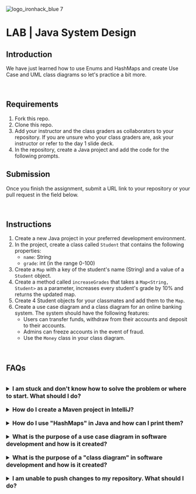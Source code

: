 ![logo_ironhack_blue 7](https://user-images.githubusercontent.com/23629340/40541063-a07a0a8a-601a-11e8-91b5-2f13e4e6b441.png)

# LAB | Java System Design

## Introduction

We have just learned how to use Enums and HashMaps and create Use Case and UML class diagrams so let's practice a bit more.

<br>

## Requirements

1. Fork this repo.
2. Clone this repo.
3. Add your instructor and the class graders as collaborators to your repository. If you are unsure who your class graders are, ask your instructor or refer to the day 1 slide deck.
4. In the repository, create a Java project and add the code for the following prompts.

## Submission

Once you finish the assignment, submit a URL link to your repository or your pull request in the field below.

<br>

## Instructions

1. Create a new Java project in your preferred development environment.
2. In the project, create a class called `Student` that contains the following properties:
   - `name`: String
   - `grade`: int (in the range 0-100)
3. Create a `Map` with a key of the student's name (String) and a value of a `Student` object.
4. Create a method called `increaseGrades` that takes a `Map<String, Student>` as a parameter, increases every student's grade by 10% and returns the updated map.
5. Create 4 Student objects for your classmates and add them to the `Map`.
6. Create a use case diagram and a class diagram for an online banking system. The system should have the following features:
   - Users can transfer funds, withdraw from their accounts and deposit to their accounts.
   - Admins can freeze accounts in the event of fraud.
   - Use the `Money` class in your class diagram.

<br>

## FAQs

<br>

<details>
  <summary style="font-size: 16px; cursor: pointer; outline: none; font-weight: bold;">I am stuck and don't know how to solve the problem or where to start. What should I do?</summary>

  <br> <!-- ✅ -->

  If you are stuck in your code and don't know how to solve the problem or where to start, you should take a step back and try to form a clear, straight forward question about the specific issue you are facing. The process you will go through while trying to define this question, will help you narrow down the problem and come up with potential solutions.

  For example, are you facing a problem because you don't understand the concept or are you receiving an error message that you don't know how to fix? It is usually helpful to try to state the problem as clearly as possible, including any error messages you are receiving. This can help you communicate the issue to others and potentially get help from classmates or online resources.

  Once you have a clear understanding of the problem, you should be able to start working toward the solution.

  <br>

  

</details>

<br>

<details>
  <summary style="font-size: 16px; cursor: pointer; outline: none; font-weight: bold;">How do I create a Maven project in IntelliJ?</summary>

  <br> <!-- ✅ -->

  To create a Maven project in IntelliJ, you can follow these steps:

  1. Open IntelliJ IDEA and click the "Create New Project" button.
  2. In the "New Project" dialog, select "Maven" as the build system.
  3. Specify the name of the project.
  4. In the "Project Location" section, specify a location where you want to save your project.
  5. Select the "Create Git repository" checkbox in order to initialize the git repository upon creation of the project.
  6. Click the "Create" button to create the Maven project.

  <br>

  

</details>

<br>

<details>
  <summary style="font-size: 16px; cursor: pointer; outline: none; font-weight: bold;">How do I use "HashMaps" in Java and how can I print them?</summary>

  <br> <!-- ✅ -->

  A `HashMap` in Java is a data structure that stores key-value pairs. It is implemented as an unordered map, meaning that the order of the elements may change over time.

  Here's an example of how you can create and use a `HashMap` in Java:

  ```java
  import java.util.HashMap;

  public class Main {
      public static void main(String[] args) {
          HashMap<String, Integer> map = new HashMap<>();
          map.put("Key 1", 1);
          map.put("Key 2", 2);
          map.put("Key 3", 3);

          System.out.println("Value of Key 1: " + map.get("Key 1"));
          System.out.println("Value of Key 2: " + map.get("Key 2"));
          System.out.println("Value of Key 3: " + map.get("Key 3"));
      }
  }
  ```

  In the example above, we first create a `HashMap` map that stores String keys and Integer values. We then use the `put` method to add three key-value pairs to the map. Finally, we use the `get` method to retrieve and print the values associated with each key.

  To print the entire `HashMap`, you can use a `forEach` loop:

  ```java
  map.forEach((key, value) -> System.out.println("Key: " + key + ", Value: " + value));
  ```

  In this example, the `forEach` loop iterates over each key-value pair in the `HashMap` and prints the key and value.

  <br>

    

</details>

<br>

<details>
  <summary style="font-size: 16px; cursor: pointer; outline: none; font-weight: bold;">What is the purpose of a use case diagram in software development and how is it created?</summary>

  <br> <!-- ✅ -->

  A use `case diagram` is a graphical representation of the interactions between a system and its users, also known as actors. It is used in software development to describe the functional requirements of a system. The purpose of a use `case diagram` is to provide a clear and concise view of the system's requirements and to help stakeholders understand the interactions between the system and its users.

  A use `case diagram` is created by identifying the actors, or users, of the system and their interactions with the system. The interactions are represented as use cases, which are graphical representations of a specific task or goal that the user wants to accomplish.

  To create a use `case diagram`, you will need a software development tool that supports `UML (Unified Modeling Language)` diagrams. You will also need to define the system's boundaries and identify the actors that interact with the system.

  Here is an example of how to create a use `case diagram` in a UML modeling tool:

  1. Start by defining the system boundaries and identifying the actors.
  2. Create use cases for each interaction between the actors and the system.
  3. Connect the actors to the use cases using lines to represent the interactions.
  4. Label each use case with a clear and concise description of the interaction.
  5. Review the diagram to ensure that it accurately represents the system's requirements and the interactions between the actors and the system.

  **Note**: This is a basic example and the steps to create a use `case diagram` may vary depending on the tool you are using.

  <br>

  

</details>

<br>

<details>
  <summary style="font-size: 16px; cursor: pointer; outline: none; font-weight: bold;">What is the purpose of a "class diagram" in software development and how is it created?</summary>

  <br> <!-- ✅ -->

  A `class diagram` in software development is a visual representation of the classes, attributes and methods in a software system. It is used to show the relationships between objects and classes.

  In a `class diagram`, classes are represented by rectangles and are labeled with their names. Attributes of the class are represented by "oval" shapes with their names inside and are labeled with either a "+" symbol for "public" attributes, a "-" symbol for "private" attributes, or a "#" symbol for "protected" attributes. Methods of the class are represented by "oval" shapes with their names inside and are labeled with either a "+" symbol for "public" methods, a "-" symbol for "private" methods, or a "#" symbol for "protected" methods.

  The `class diagram` is a useful tool for developers as it provides a clear and concise view of the structure of the software system and helps to identify any potential problems early in the development process.

  <br>

  

</details>

<br>

<details>
  <summary style="font-size: 16px; cursor: pointer; outline: none; font-weight: bold;">I am unable to push changes to my repository. What should I do?</summary>

  <br> <!-- ✅ -->

  If you are unable to push changes to your repository, here are a few steps that you can follow:

  1. Check your internet connection: Ensure that your internet connection is stable and working.
  1. Verify your repository URL: Make sure that you are using the correct repository URL to push your changes.
  2. Check Git credentials: Ensure that your Git credentials are up-to-date and correct. You can check your credentials using the following command:

  ```bash
  git config --list
  ```

  4. Update your local repository: Before pushing changes, make sure that your local repository is up-to-date with the remote repository. You can update your local repository using the following command:

  ```bash
  git fetch origin
  ```

  5. Check for conflicts: If there are any conflicts between your local repository and the remote repository, resolve them before pushing changes.
  6. Push changes: Once you have resolved any conflicts and updated your local repository, you can try pushing changes again using the following command:

  ```bash
  git push origin <branch_name>
  ```

</details>
